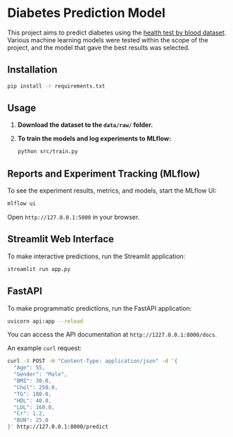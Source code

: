 # Diabetes Prediction Model

This project aims to predict diabetes using the [health test by blood dataset](https://www.kaggle.com/datasets/simaanjali/diabetes-classification-dataset). Various machine learning models were tested within the scope of the project, and the model that gave the best results was selected.

## Installation

```bash
pip install -r requirements.txt
```

## Usage

1.  **Download the dataset to the `data/raw/` folder.**

2.  **To train the models and log experiments to MLflow:**

    ```bash
    python src/train.py
    ```

## Reports and Experiment Tracking (MLflow)

To see the experiment results, metrics, and models, start the MLflow UI:

```bash
mlflow ui
```

Open `http://127.0.0.1:5000` in your browser.

## Streamlit Web Interface

To make interactive predictions, run the Streamlit application:

```bash
streamlit run app.py
```

## FastAPI

To make programmatic predictions, run the FastAPI application:

```bash
uvicorn api:app --reload
```

You can access the API documentation at `http://1227.0.0.1:8000/docs`.

An example `curl` request:

```bash
curl -X POST -H "Content-Type: application/json" -d '{
  "Age": 55,
  "Gender": "Male",
  "BMI": 30.0,
  "Chol": 250.0,
  "TG": 180.0,
  "HDL": 40.0,
  "LDL": 160.0,
  "Cr": 1.2,
  "BUN": 25.0
}' http://127.0.0.1:8000/predict
```